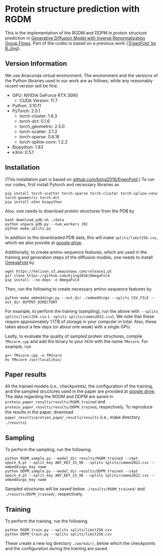 # Protein structure prediction with RGDM

This is the implementation of the RGDM and DDPM in protein structure prediction in [Generative Diffusion Model with Inverse Renormalization Group Flows](https://arxiv.org/abs/). Part of the codes is based on a previous work (['EigenFold' by B.Jing](https://github.com/bjing2016/EigenFold)).


## Version Information
We use Anaconda virtual environment. The environment and the versions of the Python libraries used in our work are as follows, while any reasonably recent version will be fine: 

- GPU: NVIDIA GeForce RTX 3090
    - CUDA Version: 11.7
- Python: 3.10.11
- PyTorch: 2.0.1
    - torch-cluster: 1.6.3
    - torch-dct: 0.1.6
    - torch_geometric: 2.5.0
    - torch-scatter: 2.1.2
    - torch-sparse: 0.6.18
    - torch-spline-conv: 1.2.2
- Biopython: 1.83
- e3nn: 0.5.1


## Installation
(This installation part is based on [github.com/bjing2016/EigenFold](https://github.com/bjing2016/EigenFold).) 
To run our codes, first install Pytorch and necessary libraries as
```
pip install torch-scatter torch-sparse torch-cluster torch-spline-conv torch-geometric torch-dct
pip install e3nn biopython
```

Also, one needs to download protein structures from the PDB by
```
bash download_pdb.sh ./data
python unpack_pdb.py --num_workers [N]
python make_splits.py
```
In addition to the downloaded PDB data, this will make `splits/limit256.csv`, which we also provide at [google drive]().

Additionally, to create amino-sequence features, which are used in the training and generation steps of the diffusion models, one needs to install [OmegaFold](https://github.com/bjing2016/OmegaFold) by
```
wget https://helixon.s3.amazonaws.com/release1.pt
git clone https://github.com/bjing2016/OmegaFold
pip install --no-deps -e OmegaFold
```

Then, run the following to create necessary amino-sequence features by
```
python make_embeddings.py --out_dir ./embeddings --splits CSV_FILE --out_dir OUTPUT_DIRECTORY
```
For example, to perform the training (sampling), run the above with `--splits splits/limit256.csv` (`--splits splits/cameo2022.csv`). We note that these require approximately 1.1TB of storage in your computer in total. Also, these takes about a few days (or about one weak) with a single GPU.

Lastly, to evaluate the quality of sampled protein structures, compile `TMscore.cpp` and add the binary to your `PATH` with the name `TMscore`. For example, run 
```
g++ TMscore.cpp -o TMscore
mv TMscore /usr/local/bin/
```

## Paper results
All the trained models (i.e., checkpoints), the configuration of the training, and the sampled structures used in the paper are provided at [google drive](). The data regarding the RGDM and DDPM are saved in `protein_paper_results/results/RGDM_trained` and `protein_paper_results/results/DDPM_trained`, respectively. To reproduce the results in the paper, download `paper_results/protien_paper_resutls/results` (i.e., make directory `./results`). 

## Sampling
To perform the sampling, run the following:
```
python RGDM_sample.py --model_dir results/RGDM_trained --ckpt epoch_9.pt --split_key ANY_KEY_IS_OK --splits splits/cameo2022.csv --embeddings_key name
python DDPM_sample.py --model_dir results/DDPM_trained --ckpt epoch_4.pt --split_key ANY_KEY_IS_OK --splits splits/cameo2022.csv --embeddings_key name
```
Sampled structures will be saved below `./results/RGDM_trained/` and `./results/DDPM_trained/`, respectively. 

## Training
To perform the training, run the following
```
python RGDM_train.py --splits splits/limit256.csv 
python DDPM_train.py --splits splits/limit256.csv 
```
These create a new log directory `./workdir/`, below which the checkpoints and the configuration during the training are saved.
